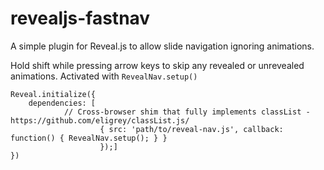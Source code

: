 revealjs-fastnav
================

A simple plugin for Reveal.js to allow slide navigation ignoring animations.

Hold shift while pressing arrow keys to skip any revealed or unrevealed animations.  Activated with `RevealNav.setup()`

```
Reveal.initialize({
    dependencies: [
            // Cross-browser shim that fully implements classList - https://github.com/eligrey/classList.js/
                    { src: 'path/to/reveal-nav.js', callback: function() { RevealNav.setup(); } }
                    });]
})
```
